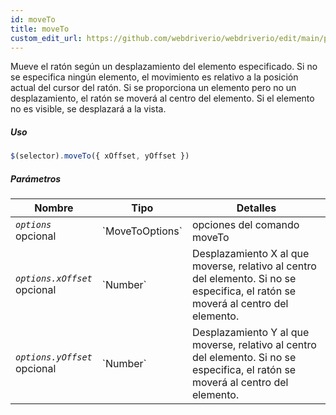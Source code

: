 ```yaml
---
id: moveTo
title: moveTo
custom_edit_url: https://github.com/webdriverio/webdriverio/edit/main/packages/webdriverio/src/commands/element/moveTo.ts
---
```


Mueve el ratón según un desplazamiento del elemento especificado. Si no se especifica ningún elemento, el movimiento es relativo a la posición actual del cursor del ratón. Si se proporciona un elemento pero no un desplazamiento, el ratón se moverá al centro del elemento. Si el elemento no es visible, se desplazará a la vista.

##### Uso

```js
$(selector).moveTo({ xOffset, yOffset })
```

##### Parámetros

<table>
  <thead>
    <tr>
      <th>Nombre</th><th>Tipo</th><th>Detalles</th>
    </tr>
  </thead>
  <tbody>
    <tr>
      <td><code><var>options</var></code><br /><span className="label labelWarning">opcional</span></td>
      <td>`MoveToOptions`</td>
      <td>opciones del comando moveTo</td>
    </tr>
    <tr>
      <td><code><var>options.xOffset</var></code><br /><span className="label labelWarning">opcional</span></td>
      <td>`Number`</td>
      <td>Desplazamiento X al que moverse, relativo al centro del elemento. Si no se especifica, el ratón se moverá al centro del elemento.</td>
    </tr>
    <tr>
      <td><code><var>options.yOffset</var></code><br /><span className="label labelWarning">opcional</span></td>
      <td>`Number`</td>
      <td>Desplazamiento Y al que moverse, relativo al centro del elemento. Si no se especifica, el ratón se moverá al centro del elemento.</td>
    </tr>
  </tbody>
</table>